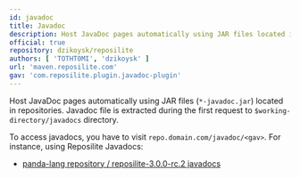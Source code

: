 ```yaml
---
id: javadoc
title: Javadoc
description: Host JavaDoc pages automatically using JAR files located in repositories
official: true
repository: dzikoysk/reposilite
authors: [ 'TOTHT0MI', 'dzikoysk' ]
url: 'maven.reposilite.com'
gav: 'com.reposilite.plugin.javadoc-plugin'
---
```


Host JavaDoc pages automatically using JAR files (`*-javadoc.jar`) located in repositories.
Javadoc file is extracted during the first request to `$working-directory/javadocs` directory.

To access javadocs, you have to visit `repo.domain.com/javadoc/<gav>`. 
For instance, using Reposilite Javadocs:

* [panda-lang repository / reposilite-3.0.0-rc.2 javadocs](https://maven.reposilite.com/javadoc/releases/com/reposilite/reposilite/3.0.0-rc.2/)

